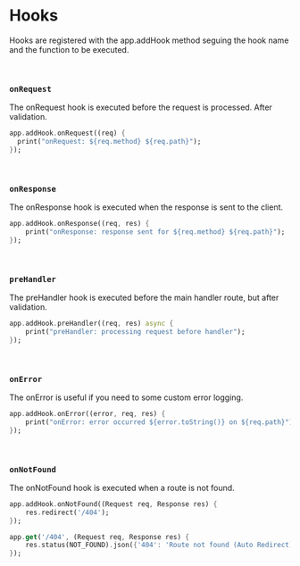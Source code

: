 # Hooks

Hooks are registered with the app.addHook method seguing the hook name and the function to be executed.

<br />

### `onRequest`

The onRequest hook is executed before the request is processed. After validation.

```dart
app.addHook.onRequest((req) {
  print("onRequest: ${req.method} ${req.path}");
});
```

<br />

### `onResponse`

The onResponse hook is executed when the response is sent to the client.

```dart
app.addHook.onResponse((req, res) {
    print("onResponse: response sent for ${req.method} ${req.path}");
});
```

<br />

### `preHandler`

The preHandler hook is executed before the main handler route, but after validation.

```dart
app.addHook.preHandler((req, res) async {
    print("preHandler: processing request before handler");
});
```

<br />

### `onError`

The onError is useful if you need to some custom error logging.

```dart
app.addHook.onError((error, req, res) {
    print("onError: error occurred ${error.toString()} on ${req.path}");
});
```

<br />

### `onNotFound`

The onNotFound hook is executed when a route is not found.

```dart
app.addHook.onNotFound((Request req, Response res) {
    res.redirect('/404');
});

app.get('/404', (Request req, Response res) {
    res.status(NOT_FOUND).json({'404': 'Route not found (Auto Redirect)'});
});
```
